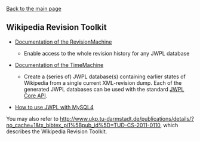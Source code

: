 [Back to the main page](JWPLDocumentation.md)

## Wikipedia Revision Toolkit ##
  * [Documentation of the RevisionMachine](RevisionMachine.md)
    * Enable access to the whole revision history for any JWPL database

  * [Documentation of the TimeMachine](TimeMachine.md)
    * Create a (series of) JWPL database(s) containing earlier states of Wikipedia from a single current XML-revision dump. Each of the generated JWPL databases can be used with the standard [JWPL Core API](http://code.google.com/p/jwpl/wiki/JWPL_Core).

  * [How to use JWPL with MySQL4](JWPL_MySQL4.md)

You may also refer to http://www.ukp.tu-darmstadt.de/publications/details/?no_cache=1&tx_bibtex_pi1%5Bpub_id%5D=TUD-CS-2011-0110, which describes the Wikipedia Revision Toolkit.